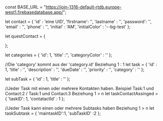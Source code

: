 const BASE_URL = "https://join-1316-default-rtdb.europe-west1.firebasedatabase.app/";

let contact = {
    'id' : 'eine UID',
    'firstname': '',
    'lastname' : '',
    'password': '',
    'email' : '',
    'phone' : '',
    'initial' : 'AM',
    'initialColor' : '--bg-test' 
};

let questContact = {
    
};

let categories = {
    'id': 1,
    'title' :'',
    'categoryColor' : '' 
};

//Die 'category' kommt aus der 'category.id' Beziehung 1 : 1
let task = {
    'id' : 1,
    'title' : '',
    'description' : '',
    'dueDate' : '',
    'priority' : '',
    'category' : ''
};

let subTask = {
    'id' : 1,
    'title' : ''
};

//Jeder Task mit einen oder mehrere Kontakten haben. Beispiel Task:1 und Contact:2 / Task:1 und Contact:3 Beziehung 1 > n
let taskContactAssinged = {
    'taskID': 1,
    'contatactId' : 1
};

//Jeder Task kann einen oder mehrere Subtasks haben Beziehung 1 > n
let taskSubtask = {
    'maintaskID':1,
    'subTaskID' :2
};



